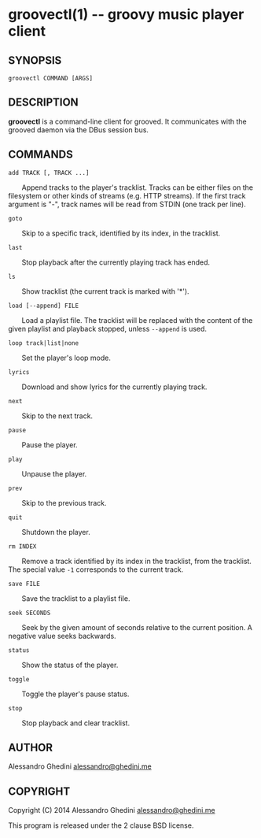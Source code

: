 groovectl(1) -- groovy music player client
==========================================

## SYNOPSIS

`groovectl COMMAND [ARGS]`

## DESCRIPTION

**groovectl** is a command-line client for grooved. It communicates with the
grooved daemon via the DBus session bus.

## COMMANDS

`add TRACK [, TRACK ...]`

&nbsp;&nbsp;&nbsp;&nbsp;&nbsp;&nbsp;
Append tracks to the player's tracklist. Tracks can be either files on the
filesystem or other kinds of streams (e.g. HTTP streams). If the first track
argument is "-", track names will be read from STDIN (one track per line).

`goto`

&nbsp;&nbsp;&nbsp;&nbsp;&nbsp;&nbsp;
Skip to a specific track, identified by its index, in the tracklist.

`last`

&nbsp;&nbsp;&nbsp;&nbsp;&nbsp;&nbsp;
Stop playback after the currently playing track has ended.

`ls`

&nbsp;&nbsp;&nbsp;&nbsp;&nbsp;&nbsp;
Show tracklist (the current track is marked with '*').

`load [--append] FILE`

&nbsp;&nbsp;&nbsp;&nbsp;&nbsp;&nbsp;
Load a playlist file. The tracklist will be replaced with the content of the
given playlist and playback stopped, unless `--append` is used.

`loop track|list|none`

&nbsp;&nbsp;&nbsp;&nbsp;&nbsp;&nbsp;
Set the player's loop mode.

`lyrics`

&nbsp;&nbsp;&nbsp;&nbsp;&nbsp;&nbsp;
Download and show lyrics for the currently playing track.

`next`

&nbsp;&nbsp;&nbsp;&nbsp;&nbsp;&nbsp;
Skip to the next track.

`pause`

&nbsp;&nbsp;&nbsp;&nbsp;&nbsp;&nbsp;
Pause the player.

`play`

&nbsp;&nbsp;&nbsp;&nbsp;&nbsp;&nbsp;
Unpause the player.

`prev`

&nbsp;&nbsp;&nbsp;&nbsp;&nbsp;&nbsp;
Skip to the previous track.

`quit`

&nbsp;&nbsp;&nbsp;&nbsp;&nbsp;&nbsp;
Shutdown the player.

`rm INDEX`

&nbsp;&nbsp;&nbsp;&nbsp;&nbsp;&nbsp;
Remove a track identified by its index in the tracklist, from the tracklist. The
special value `-1` corresponds to the current track.

`save FILE`

&nbsp;&nbsp;&nbsp;&nbsp;&nbsp;&nbsp;
Save the tracklist to a playlist file.

`seek SECONDS`

&nbsp;&nbsp;&nbsp;&nbsp;&nbsp;&nbsp;
Seek by the given amount of seconds relative to the current position. A negative
value seeks backwards.

`status`

&nbsp;&nbsp;&nbsp;&nbsp;&nbsp;&nbsp;
Show the status of the player.

`toggle`

&nbsp;&nbsp;&nbsp;&nbsp;&nbsp;&nbsp;
Toggle the player's pause status.

`stop`

&nbsp;&nbsp;&nbsp;&nbsp;&nbsp;&nbsp;
Stop playback and clear tracklist.

## AUTHOR ##

Alessandro Ghedini <alessandro@ghedini.me>

## COPYRIGHT ##

Copyright (C) 2014 Alessandro Ghedini <alessandro@ghedini.me>

This program is released under the 2 clause BSD license.
